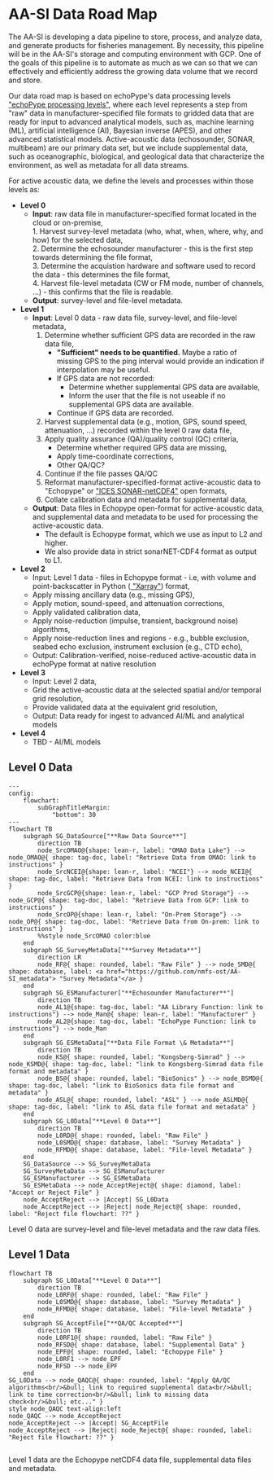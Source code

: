 # AA-SI Data Road Map
The AA-SI is developing a data pipeline to store, process, and analyze data, and generate products for fisheries management. By necessity, this pipeline will be in the AA-SI's storage and computing environment  with GCP. One of the goals of this pipeline is to automate as much as we can so that we can effectively and efficiently address the growing data volume that we record and store.  

Our data road map is based on echoPype's data processing levels <a href="https://echolevels.readthedocs.io/en/latest/levels_proposed.html"> "echoPype processing levels"</a>, where each level represents a step from "raw" data in manufacturer-specified file formats to gridded data that are ready for input to advanced analytical models, such as, machine learning (ML), artificial intelligence (AI), Bayesian inverse (APES), and other advanced statistical models. Active-acoustic data (echosounder, SONAR, multibeam) are our primary data set, but we include supplemental data, such as oceanographic, biological, and geological data that characterize the environment, as well as metadata for all data streams.

For active acoustic data, we define the levels and processes within those levels as:  
- **Level 0**  
    - **Input**: raw data file in manufacturer-specified format located in the cloud or on-premise,</br>
        1\. Harvest survey-level metadata (who, what, when, where, why, and how) for the selected data,</br>
        2\. Determine the echosounder manufacturer - this is the first step towards determining the file format,</br>
        3\. Determine the acquistion hardware and software used to record the data - this determines the file format,</br>
        4\. Harvest file-level metadata (CW or FM mode, number of channels, ...) - this confirms that the file is readable.</br>
    - **Output**: survey-level and file-level metadata.
- **Level 1**
    - **Input**: Level 0 data - raw data file, survey-level, and file-level metadata,</br>
        1. Determine whether sufficient GPS data are recorded in the raw data file,</br>
            - **"Sufficient" needs to be quantified.** Maybe a ratio of missing GPS to the ping interval would provide an indication if interpolation may be useful.</br>
            - If GPS data are not recorded:</br>
                - Determine whether supplemental GPS data are available,</br>
                - Inform the user that the file is not useable if no supplemental GPS data are available.</br>
            - Continue if GPS data are recorded.</br>
        1. Harvest supplemental data (e.g., motion, GPS, sound speed, attenuation, ...) recorded within the level 0 raw data file,</br>
        1. Apply quality assurance (QA)/quality control (QC) criteria,</br>
            - Determine whether required GPS data are missing,</br>
            - Apply time-coordinate corrections,</br>
            - Other QA/QC?</br>
        1. Continue if the file passes QA/QC</br>
        1. Reformat manufacturer-specified-format active-acoustic data to "Echopype" or <a href="https://htmlpreview.github.io/?https://github.com/ices-publications/SONAR-netCDF4/blob/master/Formatted_docs/crr341.html"> "ICES SONAR-netCDF4"</a> open formats,</br>
        1. Collate calibration data and metadata for supplemental data,</br>
    - **Output**: Data files in Echopype open-format for active-acoustic data, and supplemental data and metadata to be used for processing the active-acoustic data.</br>
        - The default is Echopype format, which we use as input to L2 and higher.</br>
        - We also provide data in strict sonarNET-CDF4 format as output to L1.</br>
- **Level 2**
    - Input: Level 1 data - files in Echopype format - i.e, with volume and point-backscatter in Python (<a href="https://docs.xarray.dev/en/stable/"> "Xarray"</a>) format,
    - Apply missing ancillary data (e.g., missing GPS),
    - Apply motion, sound-speed, and attenuation corrections,
    - Apply validated calibration data,
    - Apply noise-reduction (impulse, transient, background noise) algorithms,
    - Apply noise-reduction lines and regions - e.g., bubble exclusion, seabed echo exclusion, instrument exclusion (e.g., CTD echo),
    - Output: Calibration-verified, noise-reduced active-acoustic data in echoPype format at native resolution
- **Level 3**
    - Input: Level 2 data,
    - Grid the active-acoustic data at the selected spatial and/or temporal grid resolution,
    - Provide validated data at the equivalent grid resolution,
    - Output: Data ready for ingest to advanced AI/ML and analytical models
- **Level 4**
    - TBD - AI/ML models

## Level 0 Data
```mermaid
---
config:
    flowchart:
        subGraphTitleMargin:
            "bottom": 30
---
flowchart TB
    subgraph SG_DataSource["**Raw Data Source**"]
        direction TB
        node_SrcOMAO@{shape: lean-r, label: "OMAO Data Lake"} --> node_OMAO@{ shape: tag-doc, label: "Retrieve Data from OMAO: link to instructions" }
        node_SrcNCEI@{shape: lean-r, label: "NCEI"} --> node_NCEI@{ shape: tag-doc, label: "Retrieve Data from NCEI: link to instructions" }
        node_SrcGCP@{shape: lean-r, label: "GCP Prod Storage"} --> node_GCP@{ shape: tag-doc, label: "Retrieve Data from GCP: link to instructions" }
        node_SrcOP@{shape: lean-r, label: "On-Prem Storage"} --> node_OP@{ shape: tag-doc, label: "Retrieve Data from On-prem: link to instructions" }
        %%style node_SrcOMAO color:blue
    end
    subgraph SG_SurveyMetaData["**Survey Metadata**"]
        direction LR
        node_RF@{ shape: rounded, label: "Raw File" } --> node_SMD@{ shape: database, label: <a href="https://github.com/nmfs-ost/AA-SI_metadata"> "Survey Metadata"</a> }
    end
    subgraph SG_ESManufacturer["**Echosounder Manufacturer**"]
        direction TB
        node_AL1@{shape: tag-doc, label: "AA Library Function: link to instructions"} --> node_Man@{ shape: lean-r, label: "Manufacturer" }
        node_AL2@{shape: tag-doc, label: "EchoPype Function: link to instructions"} --> node_Man
    end
    subgraph SG_ESMetaData["**Data File Format \& Metadata**"]
        direction TB
        node_KS@{ shape: rounded, label: "Kongsberg-Simrad" } --> node_KSMD@{ shape: tag-doc, label: "link to Kongsberg-Simrad data file format and metadata" }
        node_BS@{ shape: rounded, label: "BioSonics" } --> node_BSMD@{ shape: tag-doc, label: "link to BioSonics data file format and metadata" }
        node_ASL@{ shape: rounded, label: "ASL" } --> node_ASLMD@{ shape: tag-doc, label: "link to ASL data file format and metadata" }
    end
    subgraph SG_L0Data["**Level 0 Data**"]
        direction TB
        node_L0RD@{ shape: rounded, label: "Raw File" }
        node_L0SMD@{ shape: database, label: "Survey Metadata" }
        node_RFMD@{ shape: database, label: "File-level Metadata" }
    end
    SG_DataSource --> SG_SurveyMetaData
    SG_SurveyMetaData --> SG_ESManufacturer
    SG_ESManufacturer --> SG_ESMetaData
    SG_ESMetaData --> node_AcceptReject@{ shape: diamond, label: "Accept or Reject File" }
    node_AcceptReject --> |Accept| SG_L0Data
    node_AcceptReject --> |Reject| node_Reject@{ shape: rounded, label: "Reject file flowchart: ??" }
```

Level 0 data are survey-level and file-level metadata and the raw data files.

## Level 1 Data
```mermaid
flowchart TB
    subgraph SG_L0Data["**Level 0 Data**"]
        direction TB
        node_L0RF@{ shape: rounded, label: "Raw File" }
        node_L0SMD@{ shape: database, label: "Survey Metadata" }
        node_RFMD@{ shape: database, label: "File-level Metadata" }
    end
    subgraph SG_AcceptFile["**QA/QC Accepted**"]
        direction TB
        node_L0RF1@{ shape: rounded, label: "Raw File" }
        node_RFSD@{ shape: database, label: "Supplemental Data" }
        node_EPF@{ shape: rounded, label: "Echopype File" }
        node_L0RF1 --> node_EPF
        node_RFSD --> node_EPF
    end
SG_L0Data --> node_QAQC@{ shape: rounded, label: "Apply QA/QC algorithms<br/>&bull; link to required supplemental data<br/>&bull; link to time correction<br/>&bull; link to missing data check<br/>&bull; etc..." }
style node_QAQC text-align:left
node_QAQC --> node_AcceptReject
node_AcceptReject --> |Accept| SG_AcceptFile
node_AcceptReject --> |Reject| node_Reject@{ shape: rounded, label: "Reject file flowchart: ??" }


```
Level 1 data are the Echopype netCDF4 data file, supplemental data files and metadata.
